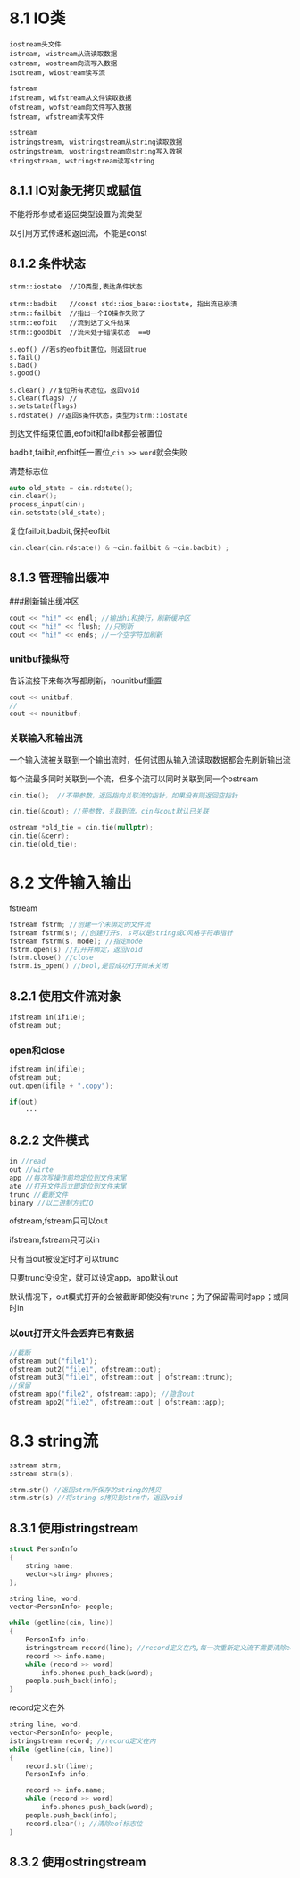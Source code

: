 # 8.1 IO类
```
iostream头文件
istream, wistream从流读取数据
ostream, wostream向流写入数据
isotream, wiostream读写流

fstream
ifstream, wifstream从文件读取数据
ofstream, wofstream向文件写入数据
fstream, wfstream读写文件

sstream
istringstream, wistringstream从string读取数据
ostringstream, wostringstream向string写入数据
stringstream, wstringstream读写string
```
## 8.1.1 IO对象无拷贝或赋值
不能将形参或者返回类型设置为流类型

以引用方式传递和返回流，不能是const

## 8.1.2 条件状态
```
strm::iostate  //IO类型,表达条件状态

strm::badbit   //const std::ios_base::iostate, 指出流已崩溃
strm::failbit  //指出一个IO操作失败了
strm::eofbit   //流到达了文件结束
strm::goodbit  //流未处于错误状态  ==0

s.eof() //若s的eofbit置位，则返回true
s.fail()
s.bad()
s.good()

s.clear() //复位所有状态位，返回void
s.clear(flags) //
s.setstate(flags)
s.rdstate() //返回s条件状态，类型为strm::iostate
```
到达文件结束位置,eofbit和failbit都会被置位

badbit,failbit,eofbit任一置位,`cin >> word`就会失败

清楚标志位
```c++
auto old_state = cin.rdstate();
cin.clear();
process_input(cin);
cin.setstate(old_state);
```

复位failbit,badbit,保持eofbit
```c++
cin.clear(cin.rdstate() & ~cin.failbit & ~cin.badbit) ;
```
## 8.1.3 管理输出缓冲

###刷新输出缓冲区
```c++
cout << "hi!" << endl; //输出hi和换行，刷新缓冲区
cout << "hi!" << flush; //只刷新
cout << "hi!" << ends; //一个空字符加刷新
```
### unitbuf操纵符
告诉流接下来每次写都刷新，nounitbuf重置
```c++
cout << unitbuf;
//
cout << nounitbuf;
```
### 关联输入和输出流
一个输入流被关联到一个输出流时，任何试图从输入流读取数据都会先刷新输出流

每个流最多同时关联到一个流，但多个流可以同时关联到同一个ostream

```c++
cin.tie();  //不带参数，返回指向关联流的指针，如果没有则返回空指针

cin.tie(&cout); //带参数，关联到流。cin与cout默认已关联

ostream *old_tie = cin.tie(nullptr);
cin.tie(&cerr);
cin.tie(old_tie);
```

# 8.2 文件输入输出
fstream
```c++
fstream fstrm; //创建一个未绑定的文件流
fstream fstrm(s); //创建打开s, s可以是string或C风格字符串指针
fstream fstrm(s, mode); //指定mode
fstrm.open(s) //打开并绑定，返回void
fstrm.close() //close
fstrm.is_open() //bool,是否成功打开尚未关闭
```
## 8.2.1 使用文件流对象
```c++
ifstream in(ifile);
ofstream out;
```
### open和close
```c++
ifstream in(ifile);
ofstream out;
out.open(ifile + ".copy");

if(out)
    ···
```
## 8.2.2 文件模式
```c++
in //read
out //wirte
app //每次写操作前均定位到文件末尾
ate //打开文件后立即定位到文件末尾
trunc //截断文件
binary //以二进制方式IO
```
ofstream,fstream只可以out

ifstream,fstream只可以in

只有当out被设定时才可以trunc

只要trunc没设定，就可以设定app，app默认out

默认情况下，out模式打开的会被截断即使没有trunc；为了保留需同时app；或同时in

### 以out打开文件会丢弃已有数据
```c++
//截断
ofstream out("file1");
ofstream out2("file1", ofstream::out);
ofstream out3("file1", ofstream::out | ofstream::trunc);
//保留
ofstream app("file2", ofstream::app); //隐含out
ofstream app2("file2", ofstream::out | ofstream::app);
```

# 8.3 string流
```c++
sstream strm;
sstream strm(s);

strm.str() //返回strm所保存的string的拷贝
strm.str(s) //将string s拷贝到strm中，返回void
```

## 8.3.1 使用istringstream
```c++
struct PersonInfo
{
    string name;
    vector<string> phones;
};

string line, word;
vector<PersonInfo> people;

while (getline(cin, line))
{
    PersonInfo info;
    istringstream record(line); //record定义在内,每一次重新定义流不需要清除eof标志位
    record >> info.name;
    while (record >> word)
        info.phones.push_back(word);
    people.push_back(info);
}
```
record定义在外
```c++
string line, word;
vector<PersonInfo> people;
istringstream record; //record定义在内
while (getline(cin, line))
{
    record.str(line);
    PersonInfo info;

    record >> info.name;
    while (record >> word)
        info.phones.push_back(word);
    people.push_back(info);
    record.clear(); //清除eof标志位
}
```

## 8.3.2 使用ostringstream
